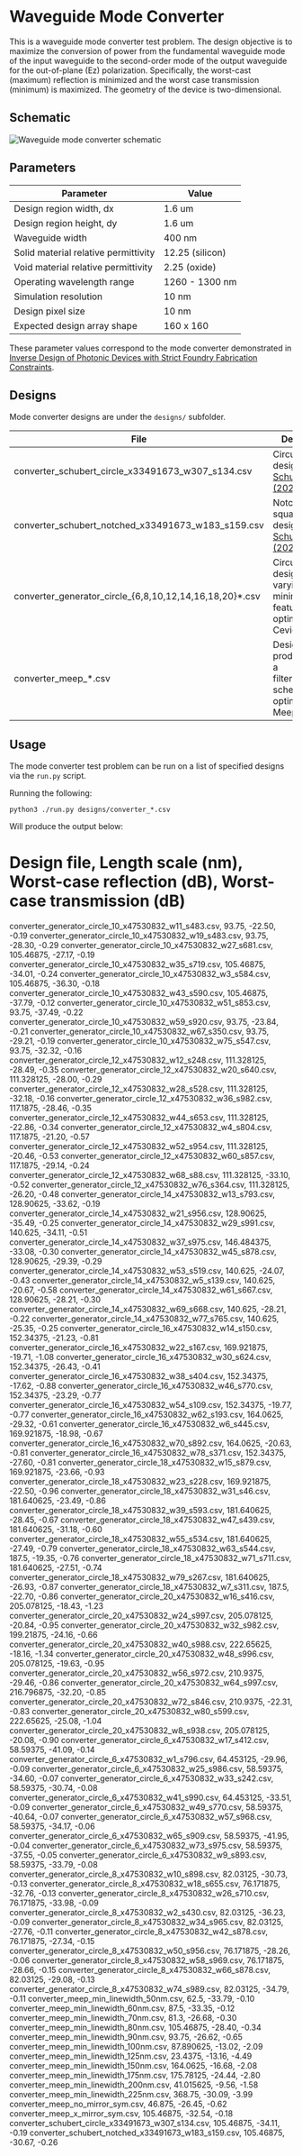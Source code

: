 # Waveguide Mode Converter

This is a waveguide mode converter test problem. The design objective is to maximize the conversion of power from the fundamental waveguide mode of the input waveguide to the second-order mode of the output waveguide for the out-of-plane (Ez) polarization. Specifically, the worst-cast (maximum) reflection is minimized and the worst case transmission (minimum) is maximized. The geometry of the device is two-dimensional.

## Schematic

![Waveguide mode converter schematic](mode_converter_schematic.png)

## Parameters

| Parameter                            | Value           |
|--------------------------------------|-----------------|
| Design region width, dx              | 1.6 um          |
| Design region height, dy             | 1.6 um          |
| Waveguide width                      | 400 nm          |
| Solid material relative permittivity | 12.25 (silicon) |
| Void material relative permittivity  | 2.25 (oxide)    |
| Operating wavelength range           | 1260 - 1300 nm  |
| Simulation resolution                | 10 nm           |
| Design pixel size                    | 10 nm           |
| Expected design array shape          | 160 x 160       |

These parameter values correspond to the mode converter demonstrated in
[Inverse Design of Photonic Devices with Strict Foundry Fabrication Constraints](https://doi.org/10.1021/acsphotonics.2c00313).

## Designs

Mode converter designs are under the `designs/` subfolder.

| File                                                     | Description                                                                                             |
|----------------------------------------------------------|---------------------------------------------------------------------------------------------------------|
| converter_schubert_circle_x33491673_w307_s134.csv        | Circular brush design from [Schubert et al. (2022)](https://doi.org/10.1021/acsphotonics.2c00313)       |
| converter_schubert_notched_x33491673_w183_s159.csv       | Notched-square brush design from [Schubert et al. (2022)](https://doi.org/10.1021/acsphotonics.2c00313) |
| converter_generator_circle_{6,8,10,12,14,16,18,20}\*.csv | Circular brush designs of varying minimum feature size optimized via Ceviche                            |
| converter_meep_\*.csv                                    | Designs produced using a filter+projection scheme optimized via Meep.                                   |

## Usage

The mode converter test problem can be run on a list of specified designs via
the `run.py` script.

Running the following:

```
python3 ./run.py designs/converter_*.csv
```

Will produce the output below:

# Design file, Length scale (nm), Worst-case reflection (dB), Worst-case transmission (dB)
converter_generator_circle_10_x47530832_w11_s483.csv, 93.75, -22.50, -0.19
converter_generator_circle_10_x47530832_w19_s483.csv, 93.75, -28.30, -0.29
converter_generator_circle_10_x47530832_w27_s681.csv, 105.46875, -27.17, -0.19
converter_generator_circle_10_x47530832_w35_s719.csv, 105.46875, -34.01, -0.24
converter_generator_circle_10_x47530832_w3_s584.csv, 105.46875, -36.30, -0.18
converter_generator_circle_10_x47530832_w43_s590.csv, 105.46875, -37.79, -0.12
converter_generator_circle_10_x47530832_w51_s853.csv, 93.75, -37.49, -0.22
converter_generator_circle_10_x47530832_w59_s920.csv, 93.75, -23.84, -0.21
converter_generator_circle_10_x47530832_w67_s350.csv, 93.75, -29.21, -0.19
converter_generator_circle_10_x47530832_w75_s547.csv, 93.75, -32.32, -0.16
converter_generator_circle_12_x47530832_w12_s248.csv, 111.328125, -28.49, -0.35
converter_generator_circle_12_x47530832_w20_s640.csv, 111.328125, -28.00, -0.29
converter_generator_circle_12_x47530832_w28_s528.csv, 111.328125, -32.18, -0.16
converter_generator_circle_12_x47530832_w36_s982.csv, 117.1875, -28.46, -0.35
converter_generator_circle_12_x47530832_w44_s653.csv, 111.328125, -22.86, -0.34
converter_generator_circle_12_x47530832_w4_s804.csv, 117.1875, -21.20, -0.57
converter_generator_circle_12_x47530832_w52_s954.csv, 111.328125, -20.46, -0.53
converter_generator_circle_12_x47530832_w60_s857.csv, 117.1875, -29.14, -0.24
converter_generator_circle_12_x47530832_w68_s88.csv, 111.328125, -33.10, -0.52
converter_generator_circle_12_x47530832_w76_s364.csv, 111.328125, -26.20, -0.48
converter_generator_circle_14_x47530832_w13_s793.csv, 128.90625, -33.62, -0.19
converter_generator_circle_14_x47530832_w21_s956.csv, 128.90625, -35.49, -0.25
converter_generator_circle_14_x47530832_w29_s991.csv, 140.625, -34.11, -0.51
converter_generator_circle_14_x47530832_w37_s975.csv, 146.484375, -33.08, -0.30
converter_generator_circle_14_x47530832_w45_s878.csv, 128.90625, -29.39, -0.29
converter_generator_circle_14_x47530832_w53_s519.csv, 140.625, -24.07, -0.43
converter_generator_circle_14_x47530832_w5_s139.csv, 140.625, -20.67, -0.58
converter_generator_circle_14_x47530832_w61_s667.csv, 128.90625, -28.21, -0.30
converter_generator_circle_14_x47530832_w69_s668.csv, 140.625, -28.21, -0.22
converter_generator_circle_14_x47530832_w77_s765.csv, 140.625, -25.35, -0.25
converter_generator_circle_16_x47530832_w14_s150.csv, 152.34375, -21.23, -0.81
converter_generator_circle_16_x47530832_w22_s167.csv, 169.921875, -19.71, -1.08
converter_generator_circle_16_x47530832_w30_s624.csv, 152.34375, -26.43, -0.41
converter_generator_circle_16_x47530832_w38_s404.csv, 152.34375, -17.62, -0.88
converter_generator_circle_16_x47530832_w46_s770.csv, 152.34375, -23.29, -0.77
converter_generator_circle_16_x47530832_w54_s109.csv, 152.34375, -19.77, -0.77
converter_generator_circle_16_x47530832_w62_s193.csv, 164.0625, -29.32, -0.61
converter_generator_circle_16_x47530832_w6_s445.csv, 169.921875, -18.98, -0.67
converter_generator_circle_16_x47530832_w70_s892.csv, 164.0625, -20.63, -0.81
converter_generator_circle_16_x47530832_w78_s371.csv, 152.34375, -27.60, -0.81
converter_generator_circle_18_x47530832_w15_s879.csv, 169.921875, -23.66, -0.93
converter_generator_circle_18_x47530832_w23_s228.csv, 169.921875, -22.50, -0.96
converter_generator_circle_18_x47530832_w31_s46.csv, 181.640625, -23.49, -0.86
converter_generator_circle_18_x47530832_w39_s593.csv, 181.640625, -28.45, -0.67
converter_generator_circle_18_x47530832_w47_s439.csv, 181.640625, -31.18, -0.60
converter_generator_circle_18_x47530832_w55_s534.csv, 181.640625, -27.49, -0.79
converter_generator_circle_18_x47530832_w63_s544.csv, 187.5, -19.35, -0.76
converter_generator_circle_18_x47530832_w71_s711.csv, 181.640625, -27.51, -0.74
converter_generator_circle_18_x47530832_w79_s267.csv, 181.640625, -26.93, -0.87
converter_generator_circle_18_x47530832_w7_s311.csv, 187.5, -22.70, -0.86
converter_generator_circle_20_x47530832_w16_s416.csv, 205.078125, -18.43, -1.23
converter_generator_circle_20_x47530832_w24_s997.csv, 205.078125, -20.84, -0.95
converter_generator_circle_20_x47530832_w32_s982.csv, 199.21875, -24.16, -0.66
converter_generator_circle_20_x47530832_w40_s988.csv, 222.65625, -18.16, -1.34
converter_generator_circle_20_x47530832_w48_s996.csv, 205.078125, -19.63, -0.95
converter_generator_circle_20_x47530832_w56_s972.csv, 210.9375, -29.46, -0.86
converter_generator_circle_20_x47530832_w64_s997.csv, 216.796875, -32.20, -0.85
converter_generator_circle_20_x47530832_w72_s846.csv, 210.9375, -22.31, -0.83
converter_generator_circle_20_x47530832_w80_s599.csv, 222.65625, -25.08, -1.04
converter_generator_circle_20_x47530832_w8_s938.csv, 205.078125, -20.08, -0.90
converter_generator_circle_6_x47530832_w17_s412.csv, 58.59375, -41.09, -0.14
converter_generator_circle_6_x47530832_w1_s796.csv, 64.453125, -29.96, -0.09
converter_generator_circle_6_x47530832_w25_s986.csv, 58.59375, -34.60, -0.07
converter_generator_circle_6_x47530832_w33_s242.csv, 58.59375, -30.74, -0.08
converter_generator_circle_6_x47530832_w41_s990.csv, 64.453125, -33.51, -0.09
converter_generator_circle_6_x47530832_w49_s770.csv, 58.59375, -40.64, -0.07
converter_generator_circle_6_x47530832_w57_s968.csv, 58.59375, -34.17, -0.06
converter_generator_circle_6_x47530832_w65_s909.csv, 58.59375, -41.95, -0.04
converter_generator_circle_6_x47530832_w73_s975.csv, 58.59375, -37.55, -0.05
converter_generator_circle_6_x47530832_w9_s893.csv, 58.59375, -33.79, -0.08
converter_generator_circle_8_x47530832_w10_s898.csv, 82.03125, -30.73, -0.13
converter_generator_circle_8_x47530832_w18_s655.csv, 76.171875, -32.76, -0.13
converter_generator_circle_8_x47530832_w26_s710.csv, 76.171875, -33.98, -0.09
converter_generator_circle_8_x47530832_w2_s430.csv, 82.03125, -36.23, -0.09
converter_generator_circle_8_x47530832_w34_s965.csv, 82.03125, -27.76, -0.11
converter_generator_circle_8_x47530832_w42_s878.csv, 76.171875, -27.34, -0.15
converter_generator_circle_8_x47530832_w50_s956.csv, 76.171875, -28.26, -0.06
converter_generator_circle_8_x47530832_w58_s969.csv, 76.171875, -28.66, -0.15
converter_generator_circle_8_x47530832_w66_s878.csv, 82.03125, -29.08, -0.13
converter_generator_circle_8_x47530832_w74_s989.csv, 82.03125, -34.79, -0.11
converter_meep_min_linewidth_50nm.csv, 62.5, -33.79, -0.10
converter_meep_min_linewidth_60nm.csv, 87.5, -33.35, -0.12
converter_meep_min_linewidth_70nm.csv, 81.3, -26.68, -0.30
converter_meep_min_linewidth_80nm.csv, 105.46875, -28.40, -0.34
converter_meep_min_linewidth_90nm.csv, 93.75, -26.62, -0.65
converter_meep_min_linewidth_100nm.csv, 87.890625, -13.02, -2.09
converter_meep_min_linewidth_125nm.csv, 23.4375, -13.16, -4.49
converter_meep_min_linewidth_150nm.csv, 164.0625, -16.68, -2.08
converter_meep_min_linewidth_175nm.csv, 175.78125, -24.44, -2.80
converter_meep_min_linewidth_200nm.csv, 41.015625, -9.56, -1.58
converter_meep_min_linewidth_225nm.csv, 368.75, -30.09, -3.99
converter_meep_no_mirror_sym.csv, 46.875, -26.45, -0.62
converter_meep_x_mirror_sym.csv, 105.46875, -32.54, -0.18
converter_schubert_circle_x33491673_w307_s134.csv, 105.46875, -34.11, -0.19
converter_schubert_notched_x33491673_w183_s159.csv, 105.46875, -30.67, -0.26
